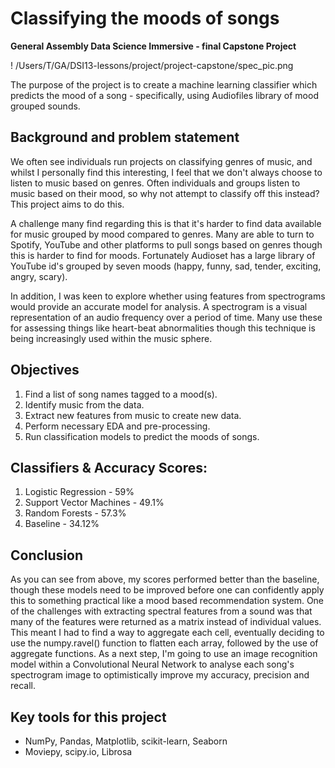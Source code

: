 # Classifying the moods of songs
**General Assembly Data Science Immersive - final Capstone Project** 

! /Users/T/GA/DSI13-lessons/project/project-capstone/spec_pic.png

The purpose of the project is to create a machine learning classifier which predicts the mood of a song - specifically, using Audiofiles library of mood grouped sounds.

## Background and problem statement
We often see individuals run projects on classifying genres of music, and whilst I personally find this interesting, I feel that we don't always choose to listen to music based on genres.
Often individuals and groups listen to music based on their mood, so why not attempt to classify off this instead?
This project aims to do this.

A challenge many find regarding this is that it's harder to find data available for music grouped by mood compared to genres. Many are able to turn to Spotify, YouTube and other platforms to pull songs based on genres though this is harder to find for moods.
Fortunately Audioset has a large library of YouTube id's grouped by seven moods (happy, funny, sad, tender, exciting, angry, scary).

In addition, I was keen to explore whether using features from spectrograms would provide an accurate model for analysis.
A spectrogram is a visual representation of an audio frequency over a period of time. Many use these for assessing things like heart-beat abnormalities though this technique is being increasingly used within the music sphere.

## Objectives
1. Find a list of song names tagged to a mood(s).
2. Identify music from the data.
3. Extract new features from music to create new data.
4. Perform necessary EDA and pre-processing.
5. Run classification models to predict the moods of songs.

## Classifiers & Accuracy Scores:
1. Logistic Regression - 59%
2. Support Vector Machines - 49.1%
3. Random Forests - 57.3%
4. Baseline - 34.12%

## Conclusion
As you can see from above, my scores performed better than the baseline, though these models need to be improved before one can confidently apply this to something practical like a mood based recommendation system. One of the challenges with extracting spectral features from a sound was that many of the features were returned  as a matrix instead of individual values. This meant I had to find a way to aggregate each cell, eventually deciding to use the numpy.ravel() function to flatten each array, followed by the use of aggregate functions. As a next step, I'm going to use an image recognition model within a Convolutional Neural Network to analyse each song's spectrogram image to optimistically improve my accuracy, precision and recall.

## Key tools for this project
- NumPy, Pandas, Matplotlib, scikit-learn, Seaborn 
- Moviepy, scipy.io, Librosa
